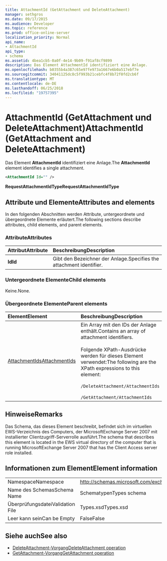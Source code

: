 ```yaml
---
title: AttachmentId (GetAttachment und DeleteAttachment)
manager: sethgros
ms.date: 09/17/2015
ms.audience: Developer
ms.topic: reference
ms.prod: office-online-server
localization_priority: Normal
api_name:
- AttachmentId
api_type:
- schema
ms.assetid: 4bea1cb5-0a0f-4e14-9b09-f91af8cf9899
description: Das Element AttachmentId identifiziert eine Anlage.
ms.openlocfilehash: b0355b4a387c65e97fe973a1667e6b0a517ebf7e
ms.sourcegitcommit: 34041125dc8c5f993b21cebfc4f8b72f0fd2cb6f
ms.translationtype: MT
ms.contentlocale: de-DE
ms.lasthandoff: 06/25/2018
ms.locfileid: "19757395"
---
```

# <a name="attachmentid-getattachment-and-deleteattachment"></a><span data-ttu-id="4c978-103">AttachmentId (GetAttachment und DeleteAttachment)</span><span class="sxs-lookup"><span data-stu-id="4c978-103">AttachmentId (GetAttachment and DeleteAttachment)</span></span>

<span data-ttu-id="4c978-104">Das Element **AttachmentId** identifiziert eine Anlage.</span><span class="sxs-lookup"><span data-stu-id="4c978-104">The **AttachmentId** element identifies a single attachment.</span></span> 
  
```xml
<AttachmentId Id="" />
```

 <span data-ttu-id="4c978-105">**RequestAttachmentIdType**</span><span class="sxs-lookup"><span data-stu-id="4c978-105">**RequestAttachmentIdType**</span></span>
## <a name="attributes-and-elements"></a><span data-ttu-id="4c978-106">Attribute und Elemente</span><span class="sxs-lookup"><span data-stu-id="4c978-106">Attributes and elements</span></span>

<span data-ttu-id="4c978-107">In den folgenden Abschnitten werden Attribute, untergeordnete und übergeordnete Elemente erläutert.</span><span class="sxs-lookup"><span data-stu-id="4c978-107">The following sections describe attributes, child elements, and parent elements.</span></span>
  
### <a name="attributes"></a><span data-ttu-id="4c978-108">Attribute</span><span class="sxs-lookup"><span data-stu-id="4c978-108">Attributes</span></span>

|<span data-ttu-id="4c978-109">**Attribut**</span><span class="sxs-lookup"><span data-stu-id="4c978-109">**Attribute**</span></span>|<span data-ttu-id="4c978-110">**Beschreibung**</span><span class="sxs-lookup"><span data-stu-id="4c978-110">**Description**</span></span>|
|:-----|:-----|
|<span data-ttu-id="4c978-111">**Id**</span><span class="sxs-lookup"><span data-stu-id="4c978-111">**Id**</span></span> <br/> |<span data-ttu-id="4c978-112">Gibt den Bezeichner der Anlage.</span><span class="sxs-lookup"><span data-stu-id="4c978-112">Specifies the attachment identifier.</span></span>  <br/> |
   
### <a name="child-elements"></a><span data-ttu-id="4c978-113">Untergeordnete Elemente</span><span class="sxs-lookup"><span data-stu-id="4c978-113">Child elements</span></span>

<span data-ttu-id="4c978-114">Keine.</span><span class="sxs-lookup"><span data-stu-id="4c978-114">None.</span></span>
  
### <a name="parent-elements"></a><span data-ttu-id="4c978-115">Übergeordnete Elemente</span><span class="sxs-lookup"><span data-stu-id="4c978-115">Parent elements</span></span>

|<span data-ttu-id="4c978-116">**Element**</span><span class="sxs-lookup"><span data-stu-id="4c978-116">**Element**</span></span>|<span data-ttu-id="4c978-117">**Beschreibung**</span><span class="sxs-lookup"><span data-stu-id="4c978-117">**Description**</span></span>|
|:-----|:-----|
|[<span data-ttu-id="4c978-118">AttachmentIds</span><span class="sxs-lookup"><span data-stu-id="4c978-118">AttachmentIds</span></span>](attachmentids.md) <br/> | <span data-ttu-id="4c978-119">Ein Array mit den IDs der Anlage enthält.</span><span class="sxs-lookup"><span data-stu-id="4c978-119">Contains an array of attachment identifiers.</span></span><br/><br/>  <span data-ttu-id="4c978-120">Folgende XPath-Ausdrücke werden für dieses Element verwendet:</span><span class="sxs-lookup"><span data-stu-id="4c978-120">The following are the XPath expressions to this element:</span></span><br/><br/>`/DeleteAttachment/AttachmentIds`<br/><br/>`/GetAttachment/AttachmentIds` <br/> |
   
## <a name="remarks"></a><span data-ttu-id="4c978-121">Hinweise</span><span class="sxs-lookup"><span data-stu-id="4c978-121">Remarks</span></span>

<span data-ttu-id="4c978-122">Das Schema, das dieses Element beschreibt, befindet sich im virtuellen EWS-Verzeichnis des Computers, der MicrosoftExchange Server 2007 mit installierter Clientzugriff-Serverrolle ausführt.</span><span class="sxs-lookup"><span data-stu-id="4c978-122">The schema that describes this element is located in the EWS virtual directory of the computer that is running MicrosoftExchange Server 2007 that has the Client Access server role installed.</span></span>
  
## <a name="element-information"></a><span data-ttu-id="4c978-123">Informationen zum Element</span><span class="sxs-lookup"><span data-stu-id="4c978-123">Element information</span></span>

|||
|:-----|:-----|
|<span data-ttu-id="4c978-124">Namespace</span><span class="sxs-lookup"><span data-stu-id="4c978-124">Namespace</span></span>  <br/> |http://schemas.microsoft.com/exchange/services/2006/types  <br/> |
|<span data-ttu-id="4c978-125">Name des Schemas</span><span class="sxs-lookup"><span data-stu-id="4c978-125">Schema Name</span></span>  <br/> |<span data-ttu-id="4c978-126">Schematypen</span><span class="sxs-lookup"><span data-stu-id="4c978-126">Types schema</span></span>  <br/> |
|<span data-ttu-id="4c978-127">Überprüfungsdatei</span><span class="sxs-lookup"><span data-stu-id="4c978-127">Validation File</span></span>  <br/> |<span data-ttu-id="4c978-128">Types.xsd</span><span class="sxs-lookup"><span data-stu-id="4c978-128">Types.xsd</span></span>  <br/> |
|<span data-ttu-id="4c978-129">Leer kann sein</span><span class="sxs-lookup"><span data-stu-id="4c978-129">Can be Empty</span></span>  <br/> |<span data-ttu-id="4c978-130">False</span><span class="sxs-lookup"><span data-stu-id="4c978-130">False</span></span>  <br/> |
   
## <a name="see-also"></a><span data-ttu-id="4c978-131">Siehe auch</span><span class="sxs-lookup"><span data-stu-id="4c978-131">See also</span></span>

- [<span data-ttu-id="4c978-132">DeleteAttachment-Vorgang</span><span class="sxs-lookup"><span data-stu-id="4c978-132">DeleteAttachment operation</span></span>](deleteattachment-operation.md)
- [<span data-ttu-id="4c978-133">GetAttachment-Vorgang</span><span class="sxs-lookup"><span data-stu-id="4c978-133">GetAttachment operation</span></span>](getattachment-operation.md)

